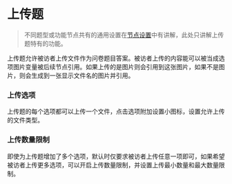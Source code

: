 ```index

```

```tag

```

```summary

```
# 上传题

> 不同题型或功能节点共有的通用设置在[节点设置](../node-setting/concept.md)中有讲解，此处只讲解上传题特有的功能。

上传题允许被访者上传文件作为问卷题目答案。被访者上传的内容能可以被当成选项图片变量被后续节点引用。如果上传的是图片则会引用到这张图片，如果不是图片，则会生成到一张显示文件名的图片并引用。

### 上传选项
上传题的每个选项都可以上传一个文件，点击选项附加设置小图标，设置允许上传的文件类型。

### 上传数量限制
即使为上传题增加了多个选项，默认时仅要求被访者上传任意一项即可，如果希望被访者上传更多选项，可以开启上传数量限制，并设置上传最小数量和最大数量限制。
